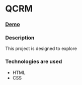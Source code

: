 # QCRM

### [Demo](https://masterluiji19.github.io/QCRM/index.html)

### Description

This project is designed to explore

### Technologies are used

- HTML
- CSS